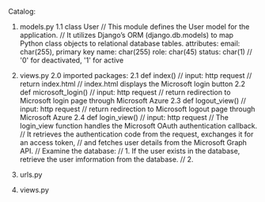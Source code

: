 Catalog:
1. models.py
   1.1 class User
       // This module defines the User model for the application.
       // It utilizes Django’s ORM (django.db.models) to map Python class objects to relational database tables.
       attributes:
           email: char(255), primary key
           name: char(255)
           role: char(45)
           status: char(1)  // '0' for deactivated, '1' for active

2. views.py
    2.0 imported packages:
    2.1 def index()
        // input: http request
        // return index.html 
        // index.html displays the Microsoft login button
    2.2 def microsoft_login()
        // input: http request
        // return redirection to Microsoft login page through Microsoft Azure
    2.3 def logout_view()
        // input: http request
        // return redirection to Microsoft logout page through Microsoft Azure
    2.4 def login_view()
        // input: http request
        // The login_view function handles the Microsoft OAuth authentication callback.
        // It retrieves the authentication code from the request, exchanges it for an access token,
        // and fetches user details from the Microsoft Graph API.
        // Examine the database:
            // 1. If the user exists in the database, retrieve the user imformation from the database.
            // 2. 
   
4. urls.py
5. views.py
